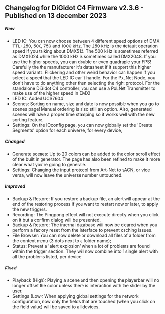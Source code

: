 ## Changelog for DiGidot C4 Firmware v2.3.6 - Published on 13 december 2023 ##

##### New #####
* LED IC: You can now choose between 4 different speed options of DMX TTL: 250, 500, 750 and 1000 kHz. The 250 kHz is the default operation speed if you talking about DMX512. The 500 kHz is sometimes referred as DMX1024 while the 1000 kHz is sometimes called DMX2048. If you use the higher speeds, you can double or even quadruple your FPS! Carefully the the manufacturer it's datasheet if it support this higher speed variants. Flickering and other weird behavior can happen if you select a speed  that the LED IC can't handle. For the PxLNet Node, you don't have to do anything other then selecting the right protocol. For the standalone DiGidot C4 controller, you can use a PxLNet Transmitter to make use of the higher speed in DMX!
* LED IC: Added UCS7604
* Scenes: Sorting on name, size and date is now possible when you go to scenes page! Manual ordering is also still an option. Also, generated scenes will have a proper time stamping so it works well with the new sorting feature.
* Settings: On the IOconfig page, you can now globally set the 'Create Segments' option for each universe, for every device, 

##### Changed #####
* Generate scenes: Up to 20 colors can be added to the color scroll effect of the built in generator. The page has also been refined to make it more clear what you're going to generate.
* Settings: Changing the input protocol from Art-Net to sACN, or vice versa, will now leave the universe number untouched.

##### Improved #####
* Backup & Restore: If you restore a backup file, an alert will appear at the end of the restoring process if you want to restart now or later, to apply the new triggers.
* Recording: The Pingpong effect will not execute directly when you click on it but a confirm dialog will be presented.
* Backup & Restore: The internal database will now be cleared when you perform a factory reset from the interface to prevent caching issues.
* File Browser: You can now delete or download all files of a folder from the context menu (3 dots next to a folder name);
* Status: Prevent a 'alert explosion' when a lot of problems are found within the trigger section. They will now combine into 1 single alert with all the problems listed, per device.

##### Fixed #####
* Playback (High): Playing a scene and then opening the playerbar will no longer offset the color unless there is interaction with the slider by the user. 
* Settings (Low): When applying global settings for the network configuration, now only the fields that are touched (when you click on the field value) will be saved to all devices.
